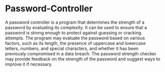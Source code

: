 # Password-Controller

A password controller is a program that determines the strength of a password by evaluating its complexity. It can be used to ensure that a password is strong enough to protect against guessing or cracking attempts. The program may evaluate the password based on various factors, such as its length, the presence of uppercase and lowercase letters, numbers, and special characters, and whether it has been previously compromised in a data breach. The password strength checker may provide feedback on the strength of the password and suggest ways to improve it if necessary.
